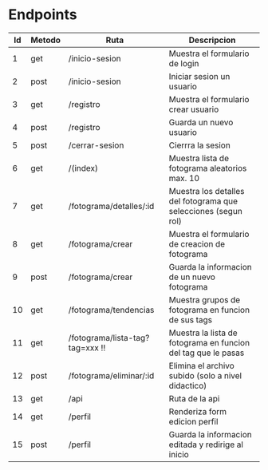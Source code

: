 # Endpoints

| Id  | Metodo| Ruta                            | Descripcion                                                   |
| --- | ------ | ------------------------------- | -------------------------------------------------------------- |
| 1   | get    | /inicio-sesion                  | Muestra el formulario de login                                 |
| 2   | post   | /inicio-sesion                  | Iniciar sesion un usuario                                      |
| 3   | get    | /registro                       | Muestra el formulario crear usuario                            |
| 4   | post   | /registro                       | Guarda un nuevo usuario                                        |
| 5   | post   | /cerrar-sesion                  | Cierrra la sesion                                              |
| 6   | get    | /(index)                        | Muestra lista de fotograma aleatorios max. 10                  |
| 7   | get    | /fotograma/detalles/:id         | Muestra los detalles del fotograma que selecciones (segun rol) |
| 8   | get    | /fotograma/crear                | Muestra el formulario de creacion de fotograma                 |
| 9   | post   | /fotograma/crear                | Guarda la informacion de un nuevo fotograma                    |
| 10  | get    | /fotograma/tendencias           | Muestra grupos de fotograma en funcion de sus tags             |
| 11  | get    | /fotograma/lista-tag?tag=xxx !! | Muestra la lista de fotograma en funcion del tag que le pasas  |
| 12  | post   | /fotograma/eliminar/:id         | Elimina el archivo subido (solo a nivel didactico)             |
| 13  | get    | /api                            | Ruta de la api                                                 |
| 14  | get    | /perfil                         | Renderiza form edicion perfil                                  |
| 15  | post   | /perfil                         | Guarda la informacion editada y redirige al inicio             |

